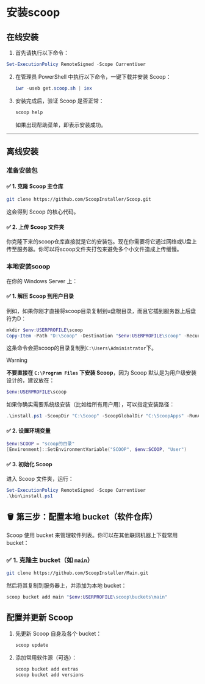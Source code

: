 # 安装scoop

## 在线安装

1. 首先请执行以下命令：
```powershell
Set-ExecutionPolicy RemoteSigned -Scope CurrentUser
```

2. 在管理员 PowerShell 中执行以下命令，一键下载并安装 Scoop：  
   ```powershell
   iwr -useb get.scoop.sh | iex
   ```  
3. 安装完成后，验证 Scoop 是否正常：  
   ```powershell
   scoop help
   ```  
   如果出现帮助菜单，即表示安装成功。

---

## 离线安装

### 准备安装包

#### ✅ 1. 克隆 Scoop 主仓库

```bash
git clone https://github.com/ScoopInstaller/Scoop.git
```

这会得到 Scoop 的核心代码。

#### ✅ 2. 上传 Scoop 文件夹

你克隆下来的scoop仓库直接就是它的安装包。现在你需要将它通过网络或U盘上传至服务器。你可以将scoop文件夹打包来避免多个小文件造成上传缓慢。

### 本地安装scoop

在你的 Windows Server 上：

#### ✅ 1. 解压 Scoop 到用户目录

例如，如果你刚才直接将scoop目录复制到u盘根目录，而且它插到服务器上后盘符为D：

```powershell
mkdir $env:USERPROFILE\scoop
Copy-Item -Path "D:\Scoop" -Destination "$env:USERPROFILE\scoop" -Recurse
```

这条命令会把scoop的目录复制到`C:\Users\Administrator`下。

> [!WARNING]
> **不要直接在 `C:\Program Files` 下安装 Scoop**，因为 Scoop 默认是为用户级安装设计的，建议放在：
> ```powershell
> $env:USERPROFILE\scoop
> ```
> 
> 如果你确实需要系统级安装（比如给所有用户用），可以指定安装路径：
> ```powershell
> .\install.ps1 -ScoopDir "C:\Scoop" -ScoopGlobalDir "C:\ScoopApps" -RunAsAdmin
> ```

#### ✅ 2. 设置环境变量

```powershell
$env:SCOOP = "scoop的目录"
[Environment]::SetEnvironmentVariable("SCOOP", $env:SCOOP, "User")
```

#### ✅ 3. 初始化 Scoop

进入 Scoop 文件夹，运行：

```powershell
Set-ExecutionPolicy RemoteSigned -Scope CurrentUser
.\bin\install.ps1
```

## 🪣 第三步：配置本地 bucket（软件仓库）

Scoop 使用 bucket 来管理软件列表。你可以在其他联网机器上下载常用 bucket：

### ✅ 1. 克隆主 bucket（如 `main`）

```bash
git clone https://github.com/ScoopInstaller/Main.git
```

然后将其复制到服务器上，并添加为本地 bucket：

```powershell
scoop bucket add main "$env:USERPROFILE\scoop\buckets\main"
```



## 配置并更新 Scoop

1. 先更新 Scoop 自身及各个 bucket：  
   ```powershell
   scoop update
   ```  
2. 添加常用软件源（可选）：  
   ```powershell
   scoop bucket add extras
   scoop bucket add versions
   ```
